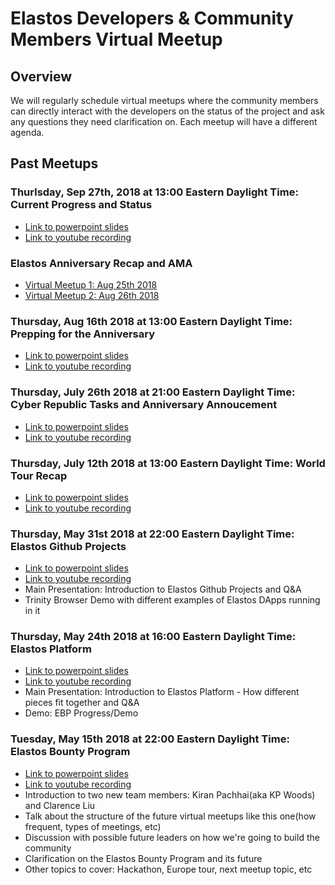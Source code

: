 # Elastos Developers & Community Members Virtual Meetup
## Overview
We will regularly schedule virtual meetups where the community members can directly interact with the developers on the status of the project and ask any questions they need clarification on. Each meetup will have a different agenda.

## Past Meetups
### Thurlsday, Sep 27th, 2018 at 13:00 Eastern Daylight Time: Current Progress and Status
- [Link to powerpoint slides](https://docs.google.com/presentation/d/1dMiiEV8HIceAQW89OQCgGkMkh8ghtnXVhRoQux_J-uY/edit?usp=sharing)
- [Link to youtube recording](https://www.youtube.com/watch?v=5WjeXjHkvio&feature=youtu.be)

### Elastos Anniversary Recap and AMA 
- [Virtual Meetup 1: Aug 25th 2018](https://www.youtube.com/watch?v=AVJ-qiJmwH0)
- [Virtual Meetup 2: Aug 26th 2018](https://www.youtube.com/watch?v=E7Zn-ASQfPo)
### Thursday, Aug 16th 2018 at 13:00 Eastern Daylight Time: Prepping for the Anniversary
- [Link to powerpoint slides](https://docs.google.com/presentation/d/1bNyncCLu9Cq3rqrPJesRK_zZWmkv2OKxyG77TmlTpbw/edit?usp=sharing)
- [Link to youtube recording](https://www.youtube.com/watch?v=kAKrnfCKnyg&t=2129s)

### Thursday, July 26th 2018 at 21:00 Eastern Daylight Time: Cyber Republic Tasks and Anniversary Annoucement
- [Link to powerpoint slides](https://docs.google.com/presentation/d/1skeuqVpFEID0-bEEBuw-pQJ96iPCo4HBcAKXPK05eHI/edit?usp=sharing)
- [Link to youtube recording](https://www.youtube.com/watch?v=RuyR_Pj3Nqs&t=15s)

### Thursday, July 12th 2018 at 13:00 Eastern Daylight Time: World Tour Recap
- [Link to powerpoint slides](https://docs.google.com/presentation/d/1cNroFWlPXv0WDY-zVR_8yvcmIIulMOsLVA_llFRtZAg/edit?usp=sharing)
- [Link to youtube recording](https://www.youtube.com/watch?v=RuyR_Pj3Nqs)

### Thursday, May 31st 2018 at 22:00 Eastern Daylight Time: Elastos Github Projects
- [Link to powerpoint slides](https://docs.google.com/presentation/d/1VE8Kigj5iTvEH6Pkk2iB3mVv10-GoiJEZZk-gmWbNBQ/edit?usp=sharing)
- [Link to youtube recording](https://www.youtube.com/watch?v=3WR93iuXZ18&feature=youtu.be&app=desktop)
- Main Presentation: Introduction to Elastos Github Projects and Q&A
- Trinity Browser Demo with different examples of Elastos DApps running in it

### Thursday, May 24th 2018 at 16:00 Eastern Daylight Time: Elastos Platform
- [Link to powerpoint slides](https://docs.google.com/presentation/d/1n2hyzjlbAZwNevbBAX9DEpZfWTQIH-Jl3hgCCJfi3tc/edit?usp=sharing)
- [Link to youtube recording](https://www.youtube.com/watch?v=1p-P0p5yjoQ&feature=youtu.be)
- Main Presentation: Introduction to Elastos Platform - How different pieces fit together and Q&A
- Demo: EBP Progress/Demo

### Tuesday, May 15th 2018 at 22:00 Eastern Daylight Time: Elastos Bounty Program
- [Link to powerpoint slides](https://docs.google.com/presentation/d/1eNoNKgVZo_LzhKFiusQDktl9Gj20ce2Mk9ewWG_b824/edit?usp=sharing)
- [Link to youtube recording](https://www.youtube.com/watch?v=lYXrwrVJcvs)
- Introduction to two new team members: Kiran Pachhai(aka KP Woods) and Clarence Liu
- Talk about the structure of the future virtual meetups like this one(how frequent, types of meetings, etc)
- Discussion with possible future leaders on how we're going to build the community
- Clarification on the Elastos Bounty Program and its future
- Other topics to cover: Hackathon, Europe tour, next meetup topic, etc
